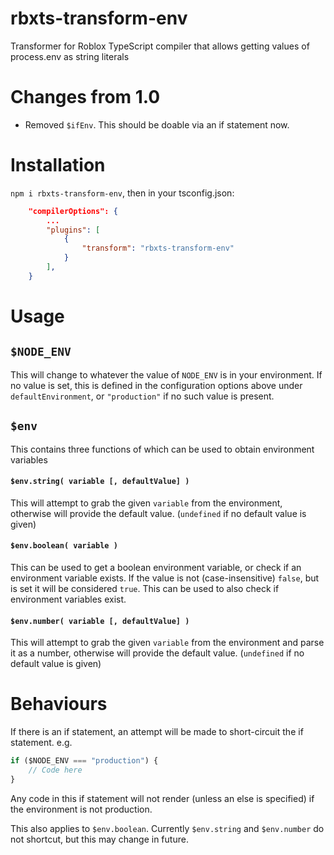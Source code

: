 # rbxts-transform-env
Transformer for Roblox TypeScript compiler that allows getting values of process.env as string literals

# Changes from 1.0
- Removed `$ifEnv`. This should be doable via an if statement now.

# Installation
`npm i rbxts-transform-env`, then in your tsconfig.json:

```json
    "compilerOptions": {
        ...
        "plugins": [
            {
                "transform": "rbxts-transform-env"
            }
        ],
    }
```

# Usage
## `$NODE_ENV`
This will change to whatever the value of `NODE_ENV` is in your environment. If no value is set, this is defined in the configuration options above under `defaultEnvironment`, or `"production"` if no such value is present.

## `$env`
This contains three functions of which can be used to obtain environment variables

#### `$env.string( variable [, defaultValue] )`
This will attempt to grab the given `variable` from the environment, otherwise will provide the default value. (`undefined` if no default value is given)

#### `$env.boolean( variable )`
This can be used to get a boolean environment variable, or check if an environment variable exists.
If the value is not (case-insensitive) `false`, but is set it will be considered `true`. This can be used to also check if environment variables exist.

#### `$env.number( variable [, defaultValue] )`
This will attempt to grab the given `variable` from the environment and parse it as a number, otherwise will provide the default value. (`undefined` if no default value is given)

# Behaviours
If there is an if statement, an attempt will be made to short-circuit the if statement. e.g.

```ts
if ($NODE_ENV === "production") {
    // Code here
}
```
Any code in this if statement will not render (unless an else is specified) if the environment is not production. 

This also applies to `$env.boolean`. Currently `$env.string` and `$env.number` do not shortcut, but this may change in future.